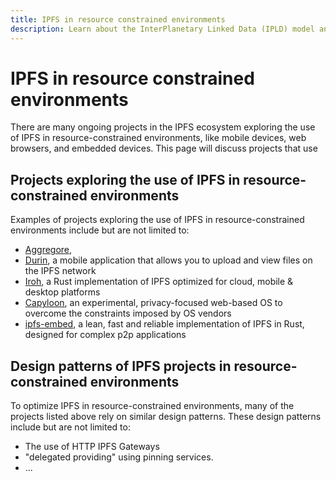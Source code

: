 ```yaml
---
title: IPFS in resource constrained environments
description: Learn about the InterPlanetary Linked Data (IPLD) model and how it forms an important ingredient in IPFS.
---
```


# IPFS in resource constrained environments

There are many ongoing projects in the IPFS ecosystem exploring the use of IPFS in resource-constrained environments, like mobile devices, web browsers, and embedded devices. This page will discuss projects that use 


## Projects exploring the use of IPFS in resource-constrained environments

Examples of projects exploring the use of IPFS in resource-constrained environments include but are not limited to:
<!-- TODO: add one line descriptions for each -->
- [Aggregore](https://agregore.mauve.moe/),
- [Durin](https://github.com/ipfs-shipyard/Durin), a mobile application that allows you to upload and view files on the IPFS network
- [Iroh](https://iroh.computer/), a Rust implementation of IPFS optimized for cloud, mobile & desktop platforms
- [Capyloon](https://capyloon.org/), an experimental, privacy-focused web-based OS to overcome the constraints imposed by OS vendors
- [ipfs-embed](https://github.com/ipfs-rust/ipfs-embed), a lean, fast and reliable implementation of IPFS in Rust, designed for complex p2p applications

## Design patterns of IPFS projects in resource-constrained environments

To optimize IPFS in resource-constrained environments, many of the projects listed above rely on similar design patterns. These design patterns include but are not limited to:

- The use of HTTP IPFS Gateways
- "delegated providing" using pinning services. 
- ...
<!-- TODO
Create sections to

1) Educate about the resources commonly needed by an IPFS node, e.g. access to TCP/UDP connections, no. of peers, being long-running (to continue publishing to the DHT), be publicly reachable

## Design patterns of IPFS projects in resource-constrained environments


2) Educate about 
(subsections)
the trade-offs, 
how some responsibilities can be delegated,
the landscape of options (delegated routing over HTTP with link to spec), 
delegated representation and providing pinning services, 
verified retrieval with gateways.

3) Next Steps -> link out to relevant tooling, libraries, and projects working on this.

 -->